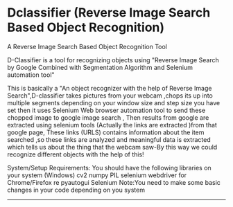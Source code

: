 # Dclassifier (Reverse Image Search Based Object Recognition)
A Reverse Image Search Based Object Recognition Tool

D-Classifier is a tool for recognizing objects using "Reverse Image Search by Google Combined with Segmentation Algorithm and 
Selenium automation tool"

This is basically a "An object recognizer with the help of Reverse Image Search",D-classifier takes pictures from your
webcam ,chops its up into multiple segments depending on your window size and step size you have set then it uses
Selenium Web browser automation tool to send these chopped image to google image search ,
Then results from google are extracted using selenium tools (Actually the links are extracted )from that google page,
These links (URLS) contains information about the item searched ,so these links are analyzed and meaningful data 
is extracted which tells us about the thing that the webcam saw-By this way we could recognize different objects with the
help of this!

System/Setup Requirements: 
You should have the following libraries on your system (Windows) cv2 numpy PIL selenium webdriver for Chrome/Firefox 
re 
pyautogui
Selenium
Note:You need to make some basic changes in your code depending on you system 

---------
